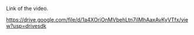 Link of the video.

https://drive.google.com/file/d/1a4XOriOnMVbehLtn7iIMhAaxAvKyVTfx/view?usp=drivesdk
